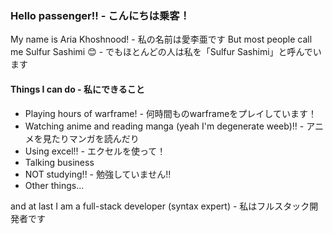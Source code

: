 ### Hello passenger!! - こんにちは乗客！

My name is Aria Khoshnood! - 私の名前は愛李亜です
But most people call me Sulfur Sashimi 😊 - でもほとんどの人は私を「Sulfur Sashimi」と呼んでいます

#### Things I can do - 私にできること
 
- Playing hours of warframe! - 何時間ものwarframeをプレイしています！
- Watching anime and reading manga (yeah I'm degenerate weeb)!! - アニメを見たりマンガを読んだり
- Using excel!! - エクセルを使って！
- Talking business
- NOT studying!! - 勉強していません!!
- Other things...

and at last I am a full-stack developer (syntax expert) - 私はフルスタック開発者です
